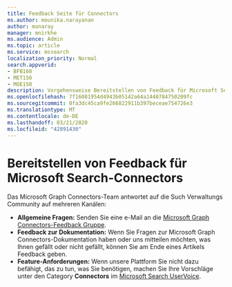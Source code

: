 ```yaml
---
title: Feedback Seite für Connectors
ms.author: mounika.narayanan
author: monaray
manager: mnirkhe
ms.audience: Admin
ms.topic: article
ms.service: mssearch
localization_priority: Normal
search.appverid:
- BFB160
- MET150
- MOE150
description: Vorgehensweise Bereitstellen von Feedback für Microsoft Search Connectors
ms.openlocfilehash: 7f16081954d4943b05142a64a1440784750209fc
ms.sourcegitcommit: 0fa3dc45ca9fe266822911b397beceae754726e3
ms.translationtype: MT
ms.contentlocale: de-DE
ms.lasthandoff: 03/21/2020
ms.locfileid: "42891430"
---
```

# <a name="provide-feedback-for-microsoft-search-connectors"></a>Bereitstellen von Feedback für Microsoft Search-Connectors

Das Microsoft Graph Connectors-Team antwortet auf die Such Verwaltungs Community auf mehreren Kanälen:

* **Allgemeine Fragen:** Senden Sie eine e-Mail an die [Microsoft Graph Connectors-Feedback Gruppe](mailto:MicrosoftGraphConnectorsFeedback@service.microsoft.com).
* **Feedback zur Dokumentation:** Wenn Sie Fragen zur Microsoft Graph Connectors-Dokumentation haben oder uns mitteilen möchten, was Ihnen gefällt oder nicht gefällt, können Sie am Ende eines Artikels Feedback geben. 
* **Feature-Anforderungen:** Wenn unsere Plattform Sie nicht dazu befähigt, das zu tun, was Sie benötigen, machen Sie Ihre Vorschläge unter den Category **Connectors** im <a href="https://microsoftsearch.uservoice.com/forums/926998-connectors" target="_blank" data-linktype="external">Microsoft Search UserVoice</a>.

